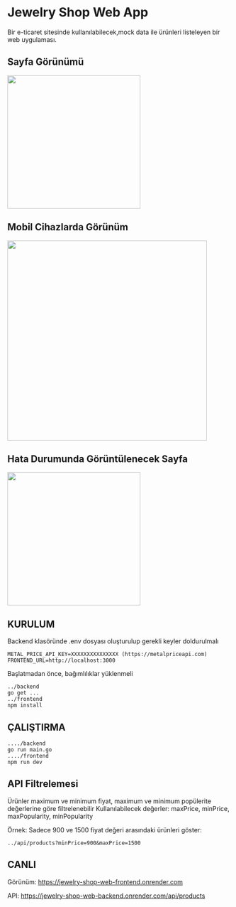 # Jewelry Shop Web App
Bir e-ticaret sitesinde kullanılabilecek,mock data ile ürünleri listeleyen bir web uygulaması.
## Sayfa Görünümü
<img height=300 src="https://github.com/user-attachments/assets/4fcb8019-5a44-4773-943f-82b0e701eac8" />

## Mobil Cihazlarda Görünüm
<img height=450 src="https://github.com/user-attachments/assets/06a7b5a7-7750-459b-95ed-b6701eb38586" />

## Hata Durumunda Görüntülenecek Sayfa
<img height=300 src="https://github.com/user-attachments/assets/6be60430-1746-4655-8da4-cebef6596460" />


## KURULUM
Backend klasöründe .env dosyası oluşturulup gerekli keyler doldurulmalı
```
METAL_PRICE_API_KEY=XXXXXXXXXXXXXXX (https://metalpriceapi.com)
FRONTEND_URL=http://localhost:3000 
```

Başlatmadan önce, bağımlılıklar yüklenmeli
```
../backend
go get ...
../frontend
npm install
```


## ÇALIŞTIRMA
```
..../backend
go run main.go
..../frontend
npm run dev
```


## API Filtrelemesi
Ürünler maximum ve minimum fiyat, maximum ve minimum popülerite değerlerine göre filtrelenebilir
Kullanılabilecek değerler: maxPrice, minPrice, maxPopularity, minPopularity

Örnek: Sadece 900 ve 1500 fiyat değeri arasındaki ürünleri göster:
```
../api/products?minPrice=900&maxPrice=1500
```

## CANLI
Görünüm: https://jewelry-shop-web-frontend.onrender.com

API: https://jewelry-shop-web-backend.onrender.com/api/products
